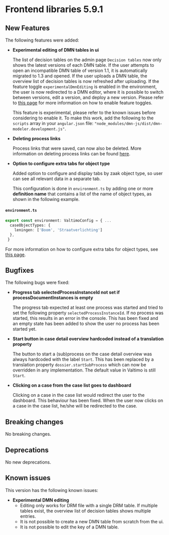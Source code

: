 # Frontend libraries 5.9.1

## New Features

The following features were added:

* **Experimental editing of DMN tables in ui**

  The list of decision tables on the admin page `Decision tables` now only shows the latest versions of each DMN table.
  If the user attempts to open an incompatible DMN table of version 1.1, it is automatically migrated to 1.3 and opened.
  If the user uploads a DMN table, the overview list of decision tables is now refreshed after uploading.
  If the feature toggle `experimentalDmnEditing` is enabled in the environment, the user is now redirected to a DMN
  editor, where it is possible to switch between versions, edit a version, and deploy a new version. Please refer to
  [this page](../../../reference/feature-toggles/available-feature-toggles.md) for more information on how to enable feature toggles.

  This feature is experimental, please refer to the known issues before considering to enable it. To make this work, add 
  the following to the `scripts` array in your `angular.json` file: `"node_modules/dmn-js/dist/dmn-modeler.development.js"`.

* **Deleting process links**

  Process links that were saved, can now also be deleted. More information on deleting process links can be
  found [here](../../../using-valtimo/plugin/delete-process-link.md).

* **Option to configure extra tabs for object type**

  Added option to configure and display tabs by zaak object type, so user can see all relevant data in a separate tab.

  This configuration is done in `environment.ts` by adding one or more **definition name** that contains a list of
  the name of object types, as shown in the following example.

#### **`environment.ts`**

  ```typescript
  export const environment: ValtimoConfig = { ...
    caseObjectTypes: {
      leningen: ['Boom', 'Straatverlichting']
    },
   }
  ```

For more information on how to configure extra tabs for object types, see [this page](../../../extending-valtimo/tabs/configure-tab-object-type.md).

## Bugfixes

The following bugs were fixed:

* **Progress tab selectedProcessInstanceId not set if processDocumentInstances is empty**

  The progress tab expected at least one process was started and tried to set the following property 
  `selectedProcessInstanceId`. If no process was started, this results in an error in the console. 
  This has been fixed and an empty state has been added to show the user no process has been started yet.

* **Start button in case detail overview hardcoded instead of a translation property**

  The button to start a (sub)process on the case detail overview was always hardcoded with the label `Start`. 
  This has been replaced by a translation property `dossier.startSubProcess` which can now be overridden in any implementation. 
  The default value in Valtimo is still `Start`.

* **Clicking on a case from the case list goes to dashboard**

  Clicking on a case in the case list would redirect the user to the dashboard. This behaviour has been fixed. When the
  user now clicks on a case in the case list, he/she will be redirected to the case.

## Breaking changes

No breaking changes.

## Deprecations

No new deprecations.

## Known issues

This version has the following known issues:

* **Experimental DMN editing**
    * Editing only works for DRM file with a single DRM table. If multiple tables exist, the overview list of decision
      tables shows multiple entries.
    * It is not possible to create a new DMN table from scratch from the ui.
    * It is not possible to edit the key of a DMN table.
